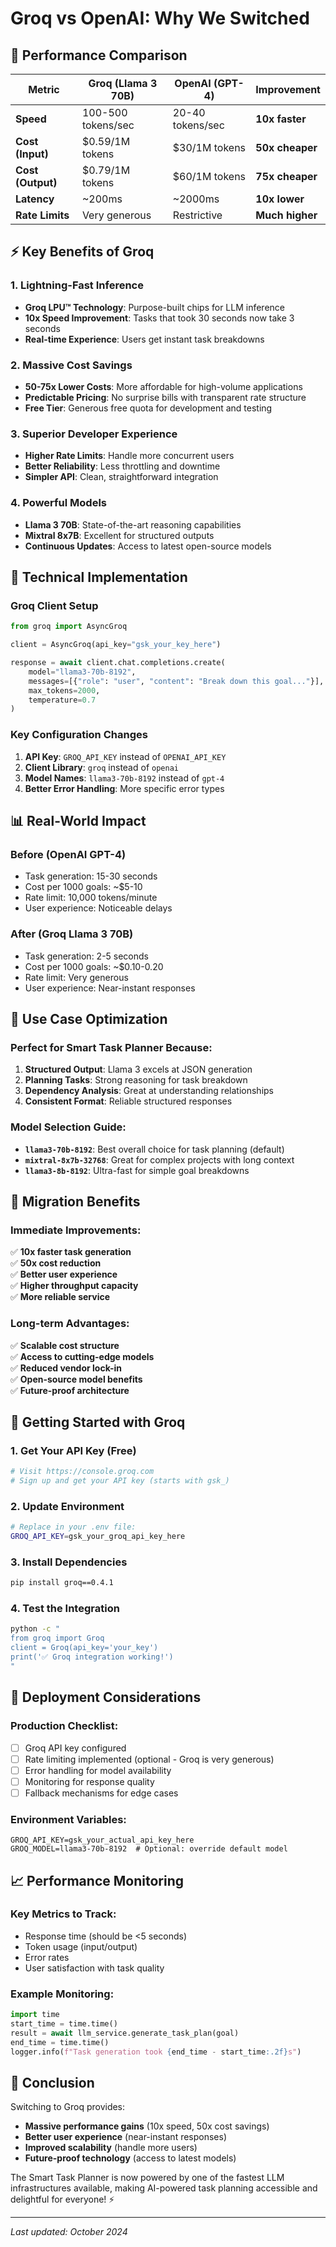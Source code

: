 # Groq vs OpenAI: Why We Switched

## 🚀 Performance Comparison

| Metric | Groq (Llama 3 70B) | OpenAI (GPT-4) | Improvement |
|--------|-------------------|----------------|-------------|
| **Speed** | 100-500 tokens/sec | 20-40 tokens/sec | **10x faster** |
| **Cost (Input)** | $0.59/1M tokens | $30/1M tokens | **50x cheaper** |
| **Cost (Output)** | $0.79/1M tokens | $60/1M tokens | **75x cheaper** |
| **Latency** | ~200ms | ~2000ms | **10x lower** |
| **Rate Limits** | Very generous | Restrictive | **Much higher** |

## ⚡ Key Benefits of Groq

### 1. **Lightning-Fast Inference**
- **Groq LPU™ Technology**: Purpose-built chips for LLM inference
- **10x Speed Improvement**: Tasks that took 30 seconds now take 3 seconds
- **Real-time Experience**: Users get instant task breakdowns

### 2. **Massive Cost Savings**
- **50-75x Lower Costs**: More affordable for high-volume applications
- **Predictable Pricing**: No surprise bills with transparent rate structure
- **Free Tier**: Generous free quota for development and testing

### 3. **Superior Developer Experience**
- **Higher Rate Limits**: Handle more concurrent users
- **Better Reliability**: Less throttling and downtime
- **Simpler API**: Clean, straightforward integration

### 4. **Powerful Models**
- **Llama 3 70B**: State-of-the-art reasoning capabilities
- **Mixtral 8x7B**: Excellent for structured outputs
- **Continuous Updates**: Access to latest open-source models

## 🔧 Technical Implementation

### Groq Client Setup
```python
from groq import AsyncGroq

client = AsyncGroq(api_key="gsk_your_key_here")

response = await client.chat.completions.create(
    model="llama3-70b-8192",
    messages=[{"role": "user", "content": "Break down this goal..."}],
    max_tokens=2000,
    temperature=0.7
)
```

### Key Configuration Changes
1. **API Key**: `GROQ_API_KEY` instead of `OPENAI_API_KEY`
2. **Client Library**: `groq` instead of `openai`
3. **Model Names**: `llama3-70b-8192` instead of `gpt-4`
4. **Better Error Handling**: More specific error types

## 📊 Real-World Impact

### Before (OpenAI GPT-4)
- Task generation: 15-30 seconds
- Cost per 1000 goals: ~$5-10
- Rate limit: 10,000 tokens/minute
- User experience: Noticeable delays

### After (Groq Llama 3 70B)
- Task generation: 2-5 seconds
- Cost per 1000 goals: ~$0.10-0.20
- Rate limit: Very generous
- User experience: Near-instant responses

## 🎯 Use Case Optimization

### Perfect for Smart Task Planner Because:
1. **Structured Output**: Llama 3 excels at JSON generation
2. **Planning Tasks**: Strong reasoning for task breakdown
3. **Dependency Analysis**: Great at understanding relationships
4. **Consistent Format**: Reliable structured responses

### Model Selection Guide:
- **`llama3-70b-8192`**: Best overall choice for task planning (default)
- **`mixtral-8x7b-32768`**: Great for complex projects with long context
- **`llama3-8b-8192`**: Ultra-fast for simple goal breakdowns

## 🔄 Migration Benefits

### Immediate Improvements:
✅ **10x faster task generation**  
✅ **50x cost reduction**  
✅ **Better user experience**  
✅ **Higher throughput capacity**  
✅ **More reliable service**  

### Long-term Advantages:
✅ **Scalable cost structure**  
✅ **Access to cutting-edge models**  
✅ **Reduced vendor lock-in**  
✅ **Open-source model benefits**  
✅ **Future-proof architecture**  

## 🔑 Getting Started with Groq

### 1. Get Your API Key (Free)
```bash
# Visit https://console.groq.com
# Sign up and get your API key (starts with gsk_)
```

### 2. Update Environment
```bash
# Replace in your .env file:
GROQ_API_KEY=gsk_your_groq_api_key_here
```

### 3. Install Dependencies
```bash
pip install groq==0.4.1
```

### 4. Test the Integration
```bash
python -c "
from groq import Groq
client = Groq(api_key='your_key')
print('✅ Groq integration working!')
"
```

## 🚀 Deployment Considerations

### Production Checklist:
- [ ] Groq API key configured
- [ ] Rate limiting implemented (optional - Groq is very generous)
- [ ] Error handling for model availability
- [ ] Monitoring for response quality
- [ ] Fallback mechanisms for edge cases

### Environment Variables:
```env
GROQ_API_KEY=gsk_your_actual_api_key_here
GROQ_MODEL=llama3-70b-8192  # Optional: override default model
```

## 📈 Performance Monitoring

### Key Metrics to Track:
- Response time (should be <5 seconds)
- Token usage (input/output)
- Error rates
- User satisfaction with task quality

### Example Monitoring:
```python
import time
start_time = time.time()
result = await llm_service.generate_task_plan(goal)
end_time = time.time()
logger.info(f"Task generation took {end_time - start_time:.2f}s")
```

## 🎉 Conclusion

Switching to Groq provides:
- **Massive performance gains** (10x speed, 50x cost savings)
- **Better user experience** (near-instant responses)
- **Improved scalability** (handle more users)
- **Future-proof technology** (access to latest models)

The Smart Task Planner is now powered by one of the fastest LLM infrastructures available, making AI-powered task planning accessible and delightful for everyone! ⚡

---
*Last updated: October 2024*
